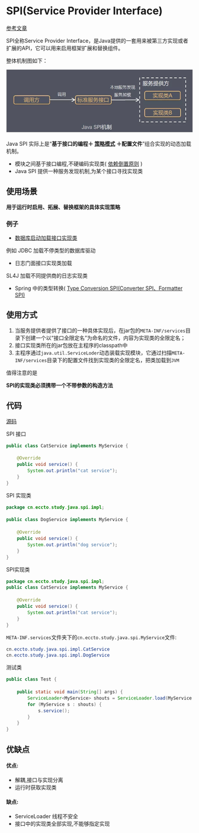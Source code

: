 # SPI(Service Provider Interface)

[参考文章](https://www.jianshu.com/p/46b42f7f593c)

SPI全称Service Provider Interface，是Java提供的一套用来被第三方实现或者扩展的API，它可以用来启用框架扩展和替换组件。

整体机制图如下：

![image-20191103204413473](../../assets/image-20191103204413473.png)

Java SPI 实际上是“**基于接口的编程＋ [策略模式](../../01-design-patterns/04-behavioral-patterns/09-strategy-pattern.md) ＋配置文件**”组合实现的动态加载机制。

- 模块之间基于接口编程,不硬编码实现类( [依赖倒置原则](../../01-design-patterns/01-design-principles/04-dependence-inversion-principle.md) )
- Java SPI 提供一种服务发现机制,为某个接口寻找实现类

## 使用场景

**用于运行时启用、拓展、替换框架的具体实现策略**

### 例子

-  [数据库启动加载接口实现类](../../16-JSR/01-JDBC/010-SPI在JDBC中的应用.md) 

例如 JDBC 加载不停类型的数据库驱动

- 日志门面接口实现类加载

SL4J 加载不同提供商的日志实现类

- Spring 中的类型转换( [Type Conversion SPI(Converter SPI、Formatter SPI)](../../02-spring-framework-documentation/02-core/03-validation-data-binding-type-conversion/04-spring-type-conversion.md) 

## 使用方式

1. 当服务提供者提供了接口的一种具体实现后，在jar包的`META-INF/services`目录下创建一个以“接口全限定名”为命名的文件，内容为实现类的全限定名；
2. 接口实现类所在的jar包放在主程序的classpath中
3. 主程序通过`java.util.ServiceLoder`动态装载实现模块，它通过扫描`META-INF/services`目录下的配置文件找到实现类的全限定名，把类加载到`JVM`

值得注意的是

**SPI的实现类必须携带一个不带参数的构造方法**

## 代码 

 [源码](../00-code/note-java/src/main/java/cn/eccto/study/java) 

SPI 接口

```java
public class CatService implements MyService {

    @Override
    public void service() {
        System.out.println("cat service");
    }
}
```

SPI 实现类

```java
package cn.eccto.study.java.spi.impl;

public class DogService implements MyService {

    @Override
    public void service() {
        System.out.println("dog service");
    }
}
```

SPI实现类

```java
package cn.eccto.study.java.spi.impl;
public class CatService implements MyService {

    @Override
    public void service() {
        System.out.println("cat service");
    }
}
```

`META-INF.services`文件夹下的`cn.eccto.study.java.spi.MyService`文件:

```java
cn.eccto.study.java.spi.impl.CatService
cn.eccto.study.java.spi.impl.DogService
```

测试类

```java
public class Test {

    public static void main(String[] args) {
        ServiceLoader<MyService> shouts = ServiceLoader.load(MyService.class);
        for (MyService s : shouts) {
            s.service();
        }
    }
}
```

## 优缺点

#### 优点:

- 解耦,接口与实现分离
- 运行时获取实现类

#### 缺点:

- ServiceLoader 线程不安全
- 接口中的实现类全部实现,不能够指定实现

